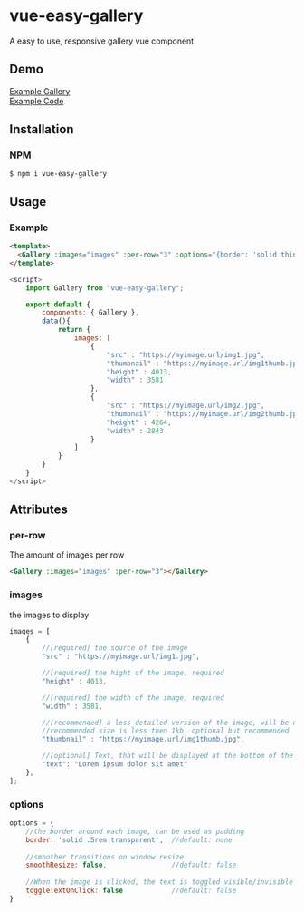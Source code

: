 # vue-easy-gallery
A easy to use, responsive gallery vue component. 
## Demo
[Example Gallery](https://florianwenzel.github.io/)  
[Example Code](https://github.com/FlorianWenzel/vue-easy-gallery/blob/master/example/GalleryDemo.vue)
## Installation
### NPM
```shell
$ npm i vue-easy-gallery
```
## Usage
### Example 
```html
<template>   
  <Gallery :images="images" :per-row="3" :options="{border: 'solid thin white'}"></Gallery>  
</template>   
```
```js
<script>  
    import Gallery from "vue-easy-gallery";  

    export default {  
        components: { Gallery },  
        data(){  
            return {  
                images: [  
                    {  
                        "src" : "https://myimage.url/img1.jpg",  
                        "thumbnail" : "https://myimage.url/img1thumb.jpg",   
                        "height" : 4013,  
                        "width" : 3581  
                    },  
                    {    
                        "src" : "https://myimage.url/img2.jpg",  
                        "thumbnail" : "https://myimage.url/img2thumb.jpg",  
                        "height" : 4264,  
                        "width" : 2843  
                    }
                ]  
            }  
        }  
    }  
</script>
```
## Attributes
### per-row
The amount of images per row
```html
<Gallery :images="images" :per-row="3"></Gallery>  
```
### images
the images to display
```js
images = [                              
    {  
        //[required] the source of the image
        "src" : "https://myimage.url/img1.jpg",

        //[required] the hight of the image, required 
        "height" : 4013,  

        //[required] the width of the image, required 
        "width" : 3581,

        //[recommended] a less detailed version of the image, will be displayed blurred during loading
        //recommended size is less then 1kb, optional but recommended 
        "thumbnail" : "https://myimage.url/img1thumb.jpg",

        //[optional] Text, that will be displayed at the bottom of the image, optional
        "text": "Lorem ipsum dolor sit amet"
    },  
];          
```
### options
```js                           
options = {
    //the border around each image, can be used as padding
    border: 'solid .5rem transparent',  //default: none
    
    //smoother transitions on window resize
    smoothResize: false,                //default: false
    
    //When the image is clicked, the text is toggled visible/invisible
    toggleTextOnClick: false            //default: false
}
```
